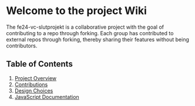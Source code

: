 # Welcome to the project Wiki

The fe24-vc-slutprojekt is a collaborative project with the goal of contributing to a repo through forking. 
Each group has contributed to external repos through forking, thereby sharing their features without being contributors. 

## Table of Contents

1. [Project Overview](./Project-Overview)
2. [Contributions](./Contributions)
3. [Design Choices](./Design-Choices)
5. [JavaScript Documentation](./JavaScript-Documentation)